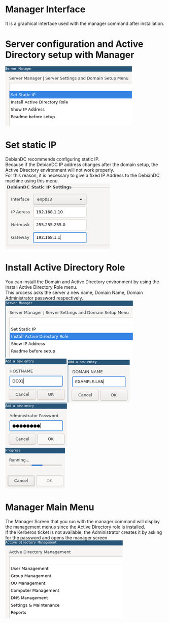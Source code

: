 # Manager Interface
It is a graphical interface used with the manager command after installation.

# Server configuration and Active Directory setup with Manager
![alt text](screenshots/1-server_manager.png "DebianDC Server Menu")

# Set static IP
DebianDC recommends configuring static IP.<br>
Because if the DebianDC IP address changes after the domain setup, the Active Directory environment will not work properly.<br>
For this reason, it is necessary to give a fixed IP Address to the DebianDC machine using this menu.<br>
![alt text](screenshots/2-set_static_ip.png "Set Static IP")

# Install Active Directory Role
You can install the Domain and Active Directory environment by using the Install Active Directory Role menu.<br>
This process asks the server a new name, Domain Name, Domain Administrator password respectively.<br>
![alt text](screenshots/3-install_ad-1.png "Install AD")
![alt text](screenshots/4-install_ad-2.png "Install AD")
![alt text](screenshots/5-install_ad-3.png "Install AD")<br>
![alt text](screenshots/6-install_ad-4.png "Install AD")<br>
![alt text](screenshots/8-install_ad-6.png "Install AD")

# Manager Main Menu
The Manager Screen that you run with the manager command will display the management menus since the Active Directory role is installed.<br>
If the Kerberos ticket is not available, the Administrator creates it by asking for the password and opens the manager screen.<br>
![alt text](screenshots/9-manager_main_menu.png "Manager Main Menu")
